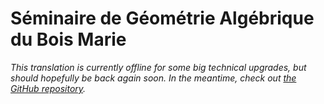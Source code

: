 # Séminaire de Géométrie Algébrique du Bois Marie

*This translation is currently offline for some big technical upgrades, but should hopefully be back again soon. In the meantime, check out [the GitHub repository](https://github.com/thosgood/sga).*
